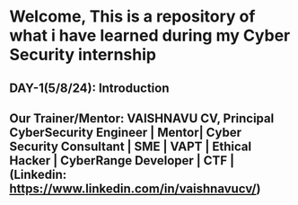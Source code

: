 # Welcome, This is a repository of what i have learned during my Cyber Security internship

## DAY-1(5/8/24): Introduction
## Our Trainer/Mentor: VAISHNAVU CV, Principal CyberSecurity Engineer | Mentor| Cyber Security Consultant | SME | VAPT | Ethical Hacker | CyberRange Developer | CTF | (Linkedin: https://www.linkedin.com/in/vaishnavucv/)




